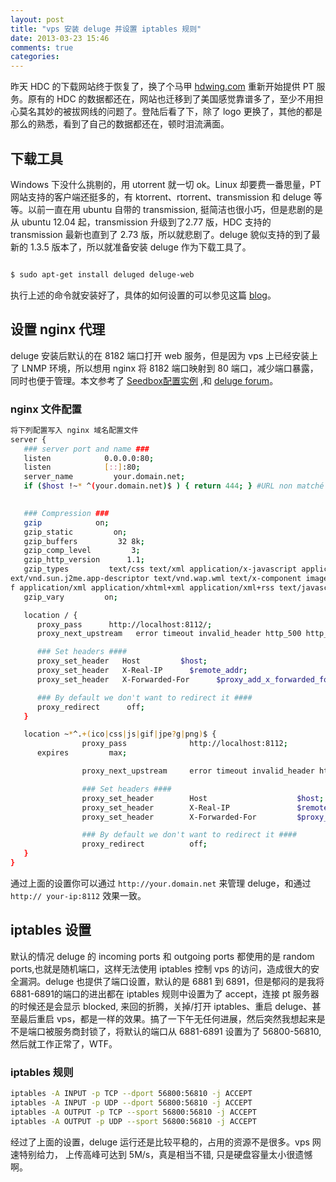 ```yaml
---
layout: post
title: "vps 安装 deluge 并设置 iptables 规则"
date: 2013-03-23 15:46
comments: true
categories: 
---
```


昨天 HDC 的下载网站终于恢复了，换了个马甲 [hdwing.com](www.hdwing.com) 重新开始提供 PT 服务。原有的 HDC 的数据都还在，网站也迁移到了美国感觉靠谱多了，至少不用担心莫名其妙的被拔网线的问题了。登陆后看了下，除了 logo 更换了，其他的都是那么的熟悉，看到了自己的数据都还在，顿时泪流满面。

## 下载工具
Windows 下没什么挑剔的，用 utorrent 就一切 ok。Linux 却要费一番思量，PT 网站支持的客户端还挺多的，有 ktorrent、rtorrent、transmission 和 deluge 等等。以前一直在用 ubuntu 自带的 transmission, 挺简洁也很小巧，但是悲剧的是从 ubuntu 12.04 起，transmission 升级到了2.77 版，HDC 支持的 transmission 最新也直到了 2.73 版，所以就悲剧了。deluge 貌似支持的到了最新的 1.3.5 版本了，所以就准备安装 deluge 作为下载工具了。
``` sh

$ sudo apt-get install deluged deluge-web
```
 执行上述的命令就安装好了，具体的如何设置的可以参见这篇 [blog](http://sunsea.im/deluge-config.html)。

## 设置 nginx 代理
deluge 安装后默认的在 8182 端口打开 web 服务，但是因为 vps 上已经安装上了 LNMP 环境，所以想用 nginx 将 8182 端口映射到 80 端口，减少端口暴露，同时也便于管理。本文参考了 [Seedbox配置实例](http://blog.dayanjia.com/2012/12/seedbox-configuration-example/) ,和 [deluge forum](http://forum.deluge-torrent.org/viewtopic.php?f=8&t=39329)。

### nginx 文件配置
``` sh
将下列配置写入 nginx 域名配置文件
server {
   ### server port and name ###
   listen            0.0.0.0:80;
   listen            [::]:80;
   server_name         your.domain.net;
   if ($host !~* ^(your.domain.net)$ ) { return 444; } #URL non matché par le domaine
   

   ### Compression ###
   gzip            on;
   gzip_static         on;
   gzip_buffers         32 8k;
   gzip_comp_level         3;
   gzip_http_version      1.1;
   gzip_types         text/css text/xml application/x-javascript application/atom+xml text/mathml text/plain t
ext/vnd.sun.j2me.app-descriptor text/vnd.wap.wml text/x-component image/x-ms-bmp image/svg+xml application/msword application/rt
f application/xml application/xhtml+xml application/xml+rss text/javascript application/javascript application/json;
   gzip_vary         on;

   location / {
      proxy_pass      http://localhost:8112/;
      proxy_next_upstream   error timeout invalid_header http_500 http_502 http_503;

      ### Set headers ####
      proxy_set_header   Host         $host;
      proxy_set_header   X-Real-IP      $remote_addr;
      proxy_set_header   X-Forwarded-For      $proxy_add_x_forwarded_for;

      ### By default we don't want to redirect it ####
      proxy_redirect      off;
   }

   location ~*^.+(ico|css|js|gif|jpe?g|png)$ {
                proxy_pass              http://localhost:8112;
      expires         max;

                proxy_next_upstream     error timeout invalid_header http_500 http_502 http_503;

                ### Set headers ####
                proxy_set_header        Host                    $host;
                proxy_set_header        X-Real-IP               $remote_addr;
                proxy_set_header        X-Forwarded-For         $proxy_add_x_forwarded_for;

                ### By default we don't want to redirect it ####
                proxy_redirect          off;
   }
}
```
通过上面的设置你可以通过 `http://your.domain.net` 来管理 deluge，和通过 `http:// your-ip:8112` 效果一致。

## iptables 设置
默认的情况 deluge 的 incoming ports 和 outgoing ports 都使用的是 random ports,也就是随机端口，这样无法使用 iptables 控制 vps 的访问，造成很大的安全漏洞。deluge 也提供了端口设置，默认的是 6881 到 6891，但是郁闷的是我将 6881-6891的端口的进出都在 iptables 规则中设置为了 accept，连接 pt 服务器的时候还是会显示 blocked, 来回的折腾，关掉/打开 iptables、重启 deluge、甚至最后重启 vps，都是一样的效果。搞了一下午无任何进展，然后突然我想起来是不是端口被服务商封锁了，将默认的端口从 6881-6891 设置为了 56800-56810,然后就工作正常了，WTF。
### iptables 规则
``` sh
iptables -A INPUT -p TCP --dport 56800:56810 -j ACCEPT
iptables -A INPUT -p UDP --dport 56800:56810 -j ACCEPT
iptables -A OUTPUT -p TCP --sport 56800:56810 -j ACCEPT
iptables -A OUTPUT -p UDP --sport 56800:56810 -j ACCEPT
```
经过了上面的设置，deluge 运行还是比较平稳的，占用的资源不是很多。vps 网速特别给力， 上传高峰可达到 5M/s，真是相当不错, 只是硬盘容量太小很遗憾啊。




